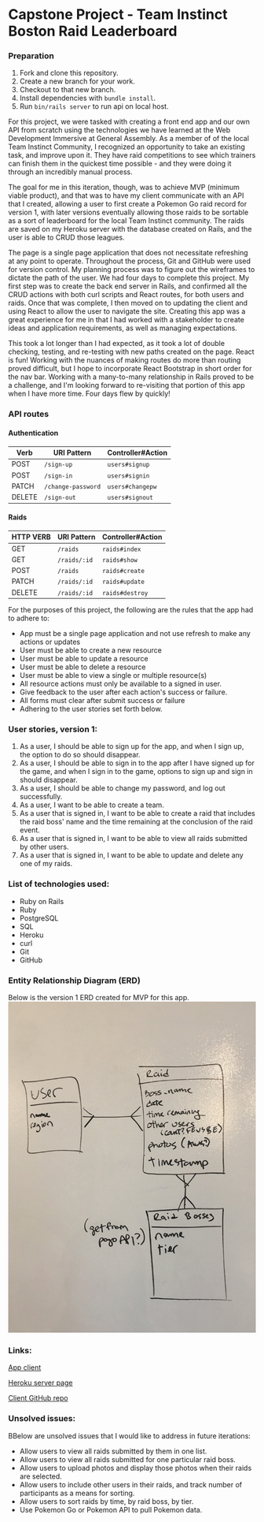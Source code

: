 # Capstone Project - Team Instinct Boston Raid Leaderboard

### Preparation

1. Fork and clone this repository.
2. Create a new branch for your work.
3. Checkout to that new branch.
4. Install dependencies with `bundle install`.
5. Run `bin/rails server` to run api on local host.

For this project, we were tasked with creating a front end app and our own API from scratch using the technologies we have learned at the Web Development Immersive at General Assembly. As a member of of the local Team Instinct Community, I recognized an opportunity to take an existing task, and improve upon it. They have raid competitions to see which trainers can finish them in the quickest time possible - and they were doing it through an incredibly manual process.

The goal for me in this iteration, though, was to achieve MVP (minimum viable product), and that was to have my client communicate with an API that I created, allowing a user to first create a Pokemon Go raid record for version 1, with later versions eventually allowing those raids to be sortable as a sort of leaderboard for the local Team Instinct community. The raids are saved on my Heroku server with the database created on Rails, and the user is able to CRUD those leagues.

The page is a single page application that does not necessitate refreshing at any point to operate. Throughout the process, Git and GitHub were used for version control. My planning process was to figure out the wireframes to dictate the path of the user. We had four days to complete this project. My first step was to create the back end server in Rails, and confirmed all the CRUD actions with both curl scripts and React routes, for both users and raids. Once that was complete, I then moved on to updating the client and using React to allow the user to navigate the site. Creating this app was a great experience for me in that I had worked with a stakeholder to create ideas and application requirements, as well as managing expectations.

This took a lot longer than I had expected, as it took a lot of double checking, testing, and re-testing with new paths created on the page. React is fun! Working with the nuances of making routes do more than routing proved difficult, but I hope to incorporate React Bootstrap in short order for the nav bar. Working with a many-to-many relationship in Rails proved to be a challenge, and I'm looking forward to re-visiting that portion of this app when I have more time. Four days flew by quickly!

### API routes

#### Authentication

| Verb   | URI Pattern            | Controller#Action |
|--------|------------------------|-------------------|
| POST   | `/sign-up`             | `users#signup`    |
| POST   | `/sign-in`             | `users#signin`    |
| PATCH  | `/change-password`     | `users#changepw`  |
| DELETE | `/sign-out`        | `users#signout`   |

#### Raids

| HTTP VERB | URI Pattern   | Controller#Action |
|-----------|---------------|-------------------|
| GET       | `/raids`     | `raids#index`    |
| GET       | `/raids/:id` | `raids#show`     |
| POST      | `/raids`     | `raids#create`   |
| PATCH     | `/raids/:id` | `raids#update`   |
| DELETE    | `/raids/:id` | `raids#destroy`  |


For the purposes of this project, the following are the rules that the app had to adhere to:
  * App must be a single page application and not use refresh to make any actions or updates
  * User must be able to create a new resource
  * User must be able to update a resource
  * User must be able to delete a resource
  * User must be able to view a single or multiple resource(s)
  * All resource actions must only be available to a signed in user.
  * Give feedback to the user after each action's success or failure.
  * All forms must clear after submit success or failure
  * Adhering to the user stories set forth below.

### User stories, version 1:
1. As a user, I should be able to sign up for the app, and when I sign up, the option to do so should disappear.
2. As a user, I should be able to sign in to the app after I have signed up for the game, and when I sign in to the game, options to sign up and sign in should disappear.
3. As a user, I should be able to change my password, and log out successfully.
4. As a user, I want to be able to create a team.
5. As a user that is signed in, I want to be able to create a raid that includes the raid boss' name and the time remaining at the conclusion of the raid event.
6. As a user that is signed in, I want to be able to view all raids submitted by other users.
7. As a user that is signed in, I want to be able to update and  delete any one of my raids.

### List of technologies used:
* Ruby on Rails
* Ruby
* PostgreSQL
* SQL
* Heroku
* curl
* Git
* GitHub

### Entity Relationship Diagram (ERD)
Below is the version 1 ERD created for MVP for this app.
![alt text](/public/tibraidleaderboarderd.jpeg "Team Instinct Boston Raid Leaderboard V1 ERD")

### Links:
[App client](https://cedis81.github.io/tib-raidlb-client/#/)

[Heroku server page](https://dry-dusk-62111.herokuapp.com/)

[Client GitHub repo](https://github.com/cedis81/tib-raidlb-client)

### Unsolved issues:
BBelow are unsolved issues that I would like to address in future iterations:
* Allow users to view all raids submitted by them in one list.
* Allow users to view all raids submitted for one particular raid boss.
* Allow users to upload photos and display those photos when their raids are selected.
* Allow users to include other users in their raids, and track number of participants as a means for sorting.
* Allow users to sort raids by time, by raid boss, by tier.
* Use Pokemon Go or Pokemon API to pull Pokemon data.
